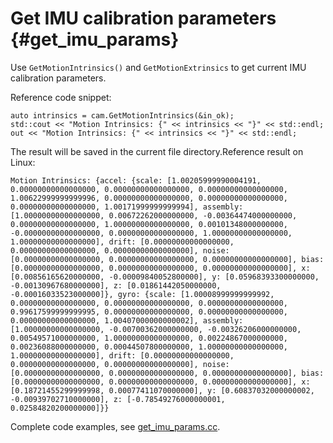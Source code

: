 # Get IMU calibration parameters {#get_imu_params}

Use ``GetMotionIntrinsics()`` and ``GetMotionExtrinsics`` to get current IMU calibration parameters.

Reference code snippet:

```
auto intrinsics = cam.GetMotionIntrinsics(&in_ok);
std::cout << "Motion Intrinsics: {" << intrinsics << "}" << std::endl;
out << "Motion Intrinsics: {" << intrinsics << "}" << std::endl;
```

The result will be saved in the current file directory.Reference result on Linux:

```
Motion Intrinsics: {accel: {scale: [1.00205999990004191, 0.00000000000000000, 0.00000000000000000, 0.00000000000000000, 1.00622999999999996, 0.00000000000000000, 0.00000000000000000, 0.00000000000000000, 1.00171999999999994], assembly: [1.00000000000000000, 0.00672262000000000, -0.00364474000000000, 0.00000000000000000, 1.00000000000000000, 0.00101348000000000, -0.00000000000000000, 0.00000000000000000, 1.00000000000000000, 1.00000000000000000], drift: [0.00000000000000000, 0.00000000000000000, 0.00000000000000000], noise: [0.00000000000000000, 0.00000000000000000, 0.00000000000000000], bias: [0.00000000000000000, 0.00000000000000000, 0.00000000000000000], x: [0.00856165620000000, -0.00009840052800000], y: [0.05968393300000000, -0.00130967680000000], z: [0.01861442050000000, -0.00016033523000000]}, gyro: {scale: [1.00008999999999992, 0.00000000000000000, 0.00000000000000000, 0.00000000000000000, 0.99617599999999995, 0.00000000000000000, 0.00000000000000000, 0.00000000000000000, 1.00407000000000002], assembly: [1.00000000000000000, -0.00700362000000000, -0.00326206000000000, 0.00549571000000000, 1.00000000000000000, 0.00224867000000000, 0.00236088000000000, 0.00044507800000000, 1.00000000000000000, 1.00000000000000000], drift: [0.00000000000000000, 0.00000000000000000, 0.00000000000000000], noise: [0.00000000000000000, 0.00000000000000000, 0.00000000000000000], bias: [0.00000000000000000, 0.00000000000000000, 0.00000000000000000], x: [0.18721455299999998, 0.00077411070000000], y: [0.60837032000000002, -0.00939702710000000], z: [-0.78549276000000001, 0.02584820200000000]}}
```

Complete code examples, see [get_imu_params.cc](https://github.com/slightech/MYNT-EYE-D-SDK/blob/master/samples/src/get_imu_params.cc).